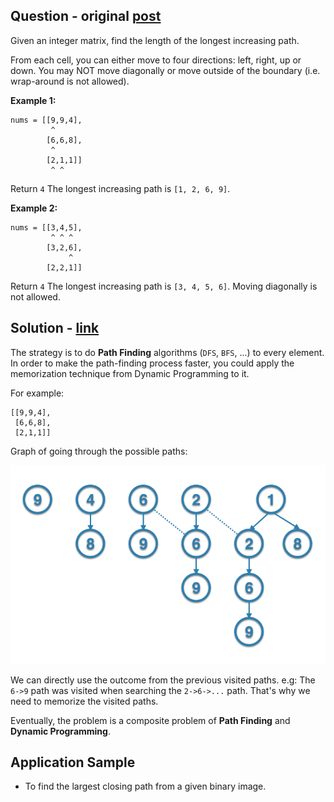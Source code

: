 Question - original [post](https://leetcode.com/problems/longest-increasing-path-in-a-matrix/)
----------------------------------------------------------------------------------------------

Given an integer matrix, find the length of the longest increasing path.

From each cell, you can either move to four directions: left, right, up or down. You may NOT move diagonally or move outside of the boundary (i.e. wrap-around is not allowed).

**Example 1:**

```
nums = [[9,9,4],
         ^
        [6,6,8],
         ^
        [2,1,1]]
         ^ ^
```

Return `4`
The longest increasing path is `[1, 2, 6, 9]`.

**Example 2:**

```
nums = [[3,4,5],
         ^ ^ ^
        [3,2,6],
             ^
        [2,2,1]]
```

Return `4`
The longest increasing path is `[3, 4, 5, 6]`. Moving diagonally is not allowed.

Solution - [link](answer.py)
----------------------------

The strategy is to do **Path Finding** algorithms (`DFS`, `BFS`, ...)
to every element. In order to make the path-finding process faster, you could apply the memorization technique from Dynamic Programming to it.

For example:

```
[[9,9,4],
 [6,6,8],
 [2,1,1]]
```

Graph of going through the possible paths:

![path finding](sample-01.png)

We can directly use the outcome from the previous visited paths. e.g: The `6->9` path was visited when searching the `2->6->...` path. That's why we need to memorize the visited paths.

Eventually, the problem is a composite problem of **Path Finding** and **Dynamic Programming**.

Application Sample
------------------
* To find the largest closing path from a given binary image.
